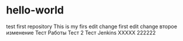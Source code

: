 # hello-world
test first repository
This is my firs edit change
first edit change
второе изменение
Тест Работы
Тест 2
Тест Jenkins
XXXXX
222222